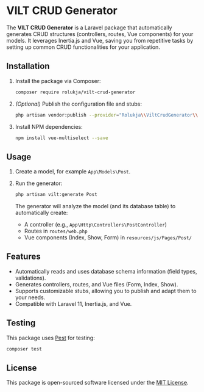 # VILT CRUD Generator

The **VILT CRUD Generator** is a Laravel package that automatically generates CRUD structures (controllers, routes, Vue components) for your models. It leverages Inertia.js and Vue, saving you from repetitive tasks by setting up common CRUD functionalities for your application.

## Installation

1. Install the package via Composer:

   ```bash
   composer require rolukja/vilt-crud-generator
   ```

2. *(Optional)* Publish the configuration file and stubs:

   ```bash
   php artisan vendor:publish --provider="Rolukja\\ViltCrudGenerator\\Providers\\ViltCrudGeneratorServiceProvider"
   ```

3. Install NPM dependencies:

   ```bash
   npm install vue-multiselect --save
   ```


## Usage

1. Create a model, for example `App\Models\Post`.
2. Run the generator:

   ```bash
   php artisan vilt:generate Post
   ```

   The generator will analyze the model (and its database table) to automatically create:
    - A controller (e.g., `App\Http\Controllers\PostController`)
    - Routes in `routes/web.php`
    - Vue components (Index, Show, Form) in `resources/js/Pages/Post/`

## Features

- Automatically reads and uses database schema information (field types, validations).
- Generates controllers, routes, and Vue files (Form, Index, Show).
- Supports customizable stubs, allowing you to publish and adapt them to your needs.
- Compatible with Laravel 11, Inertia.js, and Vue.

## Testing

This package uses [Pest](https://pestphp.com/) for testing:

```bash
composer test
```

## License

This package is open-sourced software licensed under the [MIT License](LICENSE).

